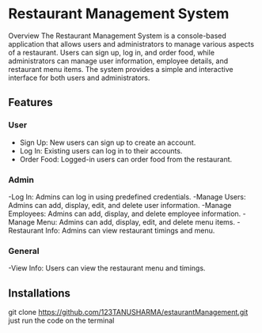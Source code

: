 # Restaurant Management System
Overview
The Restaurant Management System is a console-based application that allows users and administrators to manage various aspects of a restaurant. Users can sign up, log in, and order food, while administrators can manage user information, employee details, and restaurant menu items. The system provides a simple and interactive interface for both users and administrators.

## Features
### User
- Sign Up: New users can sign up to create an account.
- Log In: Existing users can log in to their accounts.
- Order Food: Logged-in users can order food from the restaurant.
### Admin
-Log In: Admins can log in using predefined credentials.
-Manage Users: Admins can add, display, edit, and delete user information.
-Manage Employees: Admins can add, display, and delete employee information.
-Manage Menu: Admins can add, display, edit, and delete menu items.
-Restaurant Info: Admins can view restaurant timings and menu.
### General
-View Info: Users can view the restaurant menu and timings.
## Installations
git clone https://github.com/123TANUSHARMA/estaurantManagement.git
just run the code on the terminal

